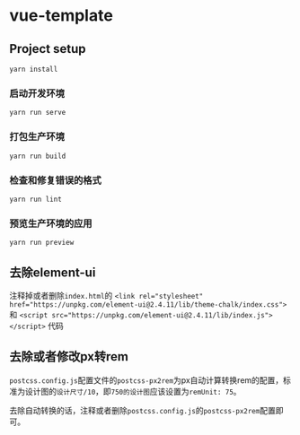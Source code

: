 # vue-template

## Project setup
```
yarn install
```

### 启动开发环境
```
yarn run serve
```

### 打包生产环境
```
yarn run build
```

### 检查和修复错误的格式
```
yarn run lint
```

### 预览生产环境的应用
```
yarn run preview
```
## 去除element-ui
注释掉或者删除`index.html`的 
`<link rel="stylesheet" href="https://unpkg.com/element-ui@2.4.11/lib/theme-chalk/index.css">` 和 
`<script src="https://unpkg.com/element-ui@2.4.11/lib/index.js"></script>` 代码
## 去除或者修改px转rem
`postcss.config.js`配置文件的`postcss-px2rem`为px自动计算转换rem的配置，标准为设计图的`设计尺寸/10`，即`750的设计图`应该设置为`remUnit: 75`。

去除自动转换的话，注释或者删除`postcss.config.js`的`postcss-px2rem`配置即可。
